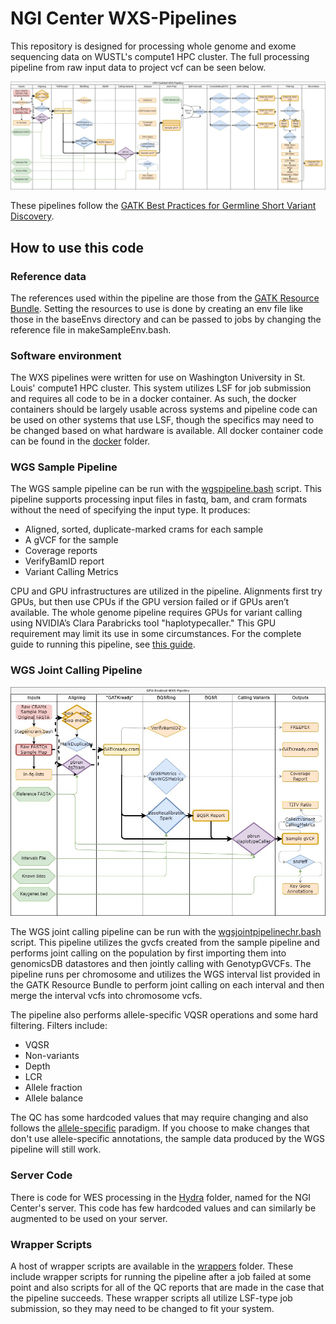 # NGI Center WXS-Pipelines
This repository is designed for processing whole genome and exome sequencing data on WUSTL's compute1 HPC cluster. The full processing pipeline from raw input data to project vcf can be seen below.

![WGS Workflow](Diagrams/WXS_SM_Workflow.jpg)

These pipelines follow the [GATK Best Practices for Germline Short Variant Discovery](https://gatk.broadinstitute.org/hc/en-us/articles/360035535932-Germline-short-variant-discovery-SNPs-Indels-).
## How to use this code
### Reference data
The references used within the pipeline are those from the [GATK Resource Bundle](https://gatk.broadinstitute.org/hc/en-us/articles/360035890811-Resource-bundle). Setting the resources to use is done by creating an env file like those in the baseEnvs directory and can be passed to jobs by changing the reference file in makeSampleEnv.bash.
### Software environment
The WXS pipelines were written for use on Washington University in St. Louis' compute1 HPC cluster. This system utilizes LSF for job submission and requires all code to be in a docker container. As such, the docker containers should be largely usable across systems and pipeline code can be used on other systems that use LSF, though the specifics may need to be changed based on what hardware is available. All docker container code can be found in the [docker](docker) folder.
### WGS Sample Pipeline
 The WGS sample pipeline can be run with the [wgspipeline.bash](wgspipeline.bash) script. This pipeline supports processing input files in fastq, bam, and cram formats without the need of specifying the input type. It produces:
- Aligned, sorted, duplicate-marked crams for each sample
- A gVCF for the sample
- Coverage reports
- VerifyBamID report
- Variant Calling Metrics

CPU and GPU infrastructures are utilized in the pipeline. Alignments first try GPUs, but then use CPUs if the GPU version failed or if GPUs aren’t available. The whole genome pipeline requires GPUs for variant calling using NVIDIA’s Clara Parabricks tool "haplotypecaller." This GPU requirement may limit its use in some circumstances. For the complete guide to running this pipeline, see [this guide](README-Compute1-MJ.docx).

### WGS Joint Calling Pipeline

![WGS Workflow](Diagrams/WXS_SMonly.jpg)

The WGS joint calling pipeline can be run with the [wgsjointpipelinechr.bash](wgsjointpipelinechr.bash) script. This pipeline utilizes the gvcfs created from the sample pipeline and performs joint calling on the population by first importing them into genomicsDB datastores and then jointly calling with GenotypGVCFs. The pipeline runs per chromosome and utilizes the WGS interval list provided in the GATK Resource Bundle to perform joint calling on each interval and then merge the interval vcfs into chromosome vcfs.

The pipeline also performs allele-specific VQSR operations and some hard filtering. Filters include:
- VQSR
- Non-variants
- Depth
- LCR
- Allele fraction
- Allele balance

The QC has some hardcoded values that may require changing and also follows the [allele-specific](https://gatk.broadinstitute.org/hc/en-us/articles/360035890551-Allele-specific-annotation-and-filtering-of-germline-short-variants) paradigm. If you choose to make changes that don't use allele-specific annotations, the sample data produced by the WGS pipeline will still work.

### Server Code
There is code for WES processing in the [Hydra](Hydra) folder, named for the NGI Center's server. This code has few hardcoded values and can similarly be augmented to be used on your server.

### Wrapper Scripts
A host of wrapper scripts are available in the [wrappers](wrappers) folder. These include wrapper scripts for running the pipeline after a job failed at some point and also scripts for all of the QC reports that are made in the case that the pipeline succeeds. These wrapper scripts all utilize LSF-type job submission, so they may need to be changed to fit your system.
